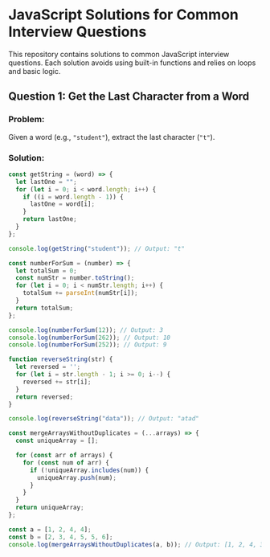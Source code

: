 # JavaScript Solutions for Common Interview Questions

This repository contains solutions to common JavaScript interview questions. Each solution avoids using built-in functions and relies on loops and basic logic.

## **Question 1: Get the Last Character from a Word**

### Problem:
Given a word (e.g., `"student"`), extract the last character (`"t"`).

### Solution:
```javascript
const getString = (word) => {
  let lastOne = "";
  for (let i = 0; i < word.length; i++) {
    if ((i = word.length - 1)) {
      lastOne = word[i];
    }
    return lastOne;
  }
};

console.log(getString("student")); // Output: "t"

const numberForSum = (number) => {
  let totalSum = 0;
  const numStr = number.toString();
  for (let i = 0; i < numStr.length; i++) {
    totalSum += parseInt(numStr[i]);
  }
  return totalSum;
};

console.log(numberForSum(12)); // Output: 3
console.log(numberForSum(262)); // Output: 10
console.log(numberForSum(252)); // Output: 9

function reverseString(str) {
  let reversed = '';
  for (let i = str.length - 1; i >= 0; i--) {
    reversed += str[i];
  }
  return reversed;
}

console.log(reverseString("data")); // Output: "atad"

const mergeArraysWithoutDuplicates = (...arrays) => {
  const uniqueArray = [];

  for (const arr of arrays) {
    for (const num of arr) {
      if (!uniqueArray.includes(num)) {
        uniqueArray.push(num);
      }
    }
  }
  return uniqueArray;
};

const a = [1, 2, 4, 4];
const b = [2, 3, 4, 5, 5, 6];
console.log(mergeArraysWithoutDuplicates(a, b)); // Output: [1, 2, 4, 3, 5, 6]
